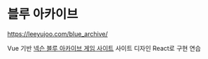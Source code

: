 # 블루 아카이브

https://leeyujoo.com/blue_archive/

Vue 기반 [넥슨 블루 아카이브 게임 사이트](https://bluearchive.nexon.com/home) 사이트 디자인 React로 구현 연습
